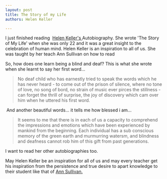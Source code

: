```yaml
---
layout: post
title: The Story of my Life
authors: Helen Keller

---
```


I just finished reading  [Helen Keller's ](http://en.wikipedia.org/wiki/Helen_Keller)Autobiography. She wrote 'The Story of My Life' when she was only 22 and it was a great insight to the celebration of human mind. Helen Keller is an inspiration to all of us. She was taught by her teach Ann Sullivan on how to read  

So, how does one learn being a blind and deaf? This is what she wrote when she learnt to say her first word...

>

> No deaf child who has earnestly tried to speak the words which he has never heard - to come out of the prison of silence, where no tone of love, no song of bord, no strain of music ever pirces the stillness - can forget the thrill of surprise, the joy of discovery which cam over him when he uttered his first word.

 And another beautiful words... it tells me how blessed i am...

>

> It seems to me that there is in each of us a capacity to comprehend the impressions and emotions which have been experienced by mankind from the beginning. Each individual has a sub conscious memory of the green earth and murmurring watersm, and blindness and deafness cannot rob him of this gift from past generations.

I want to read her other autobiographies too. 

May Helen Keller be an inspiration for all of us and may every teacher get his inspiration from the persistence and true desire to apart knowledge to their student like that of [Ann Sullivan.](http://en.wikipedia.org/wiki/Anne_Sullivan)
